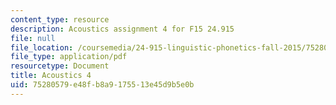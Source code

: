 ```yaml
---
content_type: resource
description: Acoustics assignment 4 for F15 24.915
file: null
file_location: /coursemedia/24-915-linguistic-phonetics-fall-2015/75280579e48fb8a9175513e45d9b5e0b_MIT24_915F15_Assignment5.pdf
file_type: application/pdf
resourcetype: Document
title: Acoustics 4
uid: 75280579-e48f-b8a9-1755-13e45d9b5e0b
---
```

